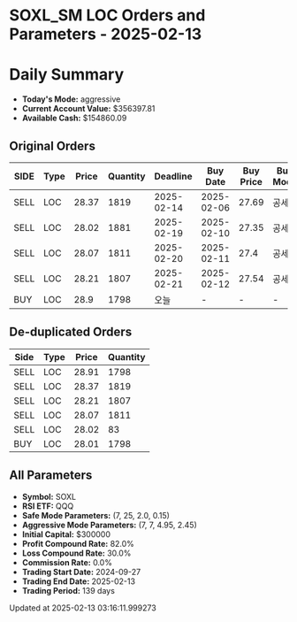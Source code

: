 # SOXL_SM LOC Orders and Parameters - 2025-02-13

# Daily Summary

- **Today's Mode:** aggressive
- **Current Account Value:** $356397.81
- **Available Cash:** $154860.09

## Original Orders

| SIDE | Type | Price | Quantity | Deadline | Buy Date | Buy Price | Buy Mode |
|------|------|-------|----------|----------|----------|-----------|----------|
| SELL | LOC | 28.37 | 1819 | 2025-02-14 | 2025-02-06 | 27.69 | 공세 |
| SELL | LOC | 28.02 | 1881 | 2025-02-19 | 2025-02-10 | 27.35 | 공세 |
| SELL | LOC | 28.07 | 1811 | 2025-02-20 | 2025-02-11 | 27.4 | 공세 |
| SELL | LOC | 28.21 | 1807 | 2025-02-21 | 2025-02-12 | 27.54 | 공세 |
| BUY | LOC | 28.9 | 1798 | 오늘 | - | - | - |

## De-duplicated Orders

| Side | Type | Price | Quantity |
|------|------|-------|----------|
| SELL | LOC | 28.91 | 1798 |
| SELL | LOC | 28.37 | 1819 |
| SELL | LOC | 28.21 | 1807 |
| SELL | LOC | 28.07 | 1811 |
| SELL | LOC | 28.02 | 83 |
| BUY | LOC | 28.01 | 1798 |

## All Parameters

- **Symbol:** SOXL
- **RSI ETF:** QQQ
- **Safe Mode Parameters:** (7, 25, 2.0, 0.15)
- **Aggressive Mode Parameters:** (7, 7, 4.95, 2.45)
- **Initial Capital:** $300000
- **Profit Compound Rate:** 82.0%
- **Loss Compound Rate:** 30.0%
- **Commission Rate:** 0.0%
- **Trading Start Date:** 2024-09-27
- **Trading End Date:** 2025-02-13
- **Trading Period:** 139 days

Updated at 2025-02-13 03:16:11.999273
